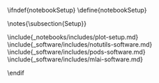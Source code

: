 \ifndef{notebookSetup}
\define{notebookSetup}

\notes{\subsection{Setup}}


\include{_notebooks/includes/plot-setup.md}
\include{_software/includes/notutils-software.md}
\include{_software/includes/pods-software.md}
\include{_software/includes/mlai-software.md}


\endif
